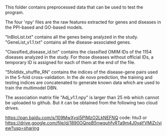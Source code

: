 This folder contains preprocessed data that can be used to test the program.

The four 'npy' files are the raw features extracted for genes and diseases in the PPI-based and GO-based models.

"InBioList.txt" contains all the genes being analyzed in the study.
"GeneList_v1.1.txt" contains all the disease-associated genes.

"Classified_disease_id.txt" contains the classified OMIM IDs of the 1154 diseases analyzed in the study. For those diseases without official IDs, a temporary ID is assigned for each of them at the end of the file.

"5foldIdx_shuffle_RN" contains the indices of the disease-gene pairs used in the 5-fold cross-validation. In the _de novo_ prediction, the training and testing indices are concatenated to generate known data which are used to train the multimodel DBN.


The association matrix file "Adj_v1.1.npy" is larger than 25 mb which cannot be uploaded to github. But it can be obtained from the following two cloud drives.

https://pan.baidu.com/s/109MwXysI5PlMzO2LkNEFNQ code: htu3
or
https://drive.google.com/file/d/1890OQnpB5nwquhfyRTa9m4J0yaYVMiZr/view?usp=sharing
